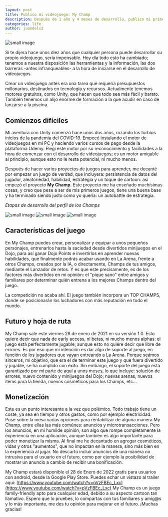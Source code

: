 ```yaml
---
layout: post
title: Publico mi videojuego: My Champ
description: Después de 1 año y 4 meses de desarrollo, publico mi primer videojuego.
categories: life
author: juandels3
---
```


![small image]({{site.baseurl}}/images/mychamp-intro.png)

Si te dijera hace unos diez años que cualquier persona puede desarrollar su propio videojuego, sería impensable. Hoy día todo esto ha cambiado; tenemos a nuestra disposición las herramientas y la información, las dos barreras -antes infranqueables- a la hora de iniciarse en el desarrollo de videojuegos.

Crear un videojuego antes era una tarea que requería presupuestos millonarios, destinados en tecnología y recursos.
Actualmente tenemos motores gratuitos, como Unity, que hacen que todo sea más fácil y barato. También tenemos un alijo enorme de formación a la que acudir en caso de lanzarse a la piscina.

## Comienzos difíciles

Mi aventura con Unity comenzó hace unos dos años, rozando los turbios inicios de la pandemia del COVID-19. Empecé instalando el motor de videojuegos en mi PC y haciendo varios cursos de pago desde la plataforma Udemy. Elegí este motor por su reconocimiento y facilidades a la hora de comenzar con el desarrollo de videojuegos; es un motor amigable al principio, aunque esto no le resta potencial, ni mucho menos.

Después de hacer varios proyectos de juegos para aprender, me decanté por empezar un juego de verdad, que incluyera: persistencia de datos del jugador, aleatoriedad, habilidad, estrategia y un toque de cartoon: así empezó el proyecto **My Champ**.
Este proyecto me ha enseñado muchísimas cosas, y creo que pese a ser de mis primeros juegos, tiene una buena base y ha terminado siendo justo como yo quería: un autobattle de estrategia.

*Etapas de desarrollo del perfil de los Champs*

![small image]({{site.baseurl}}/images/mychamp-profile03.png)
![small image]({{site.baseurl}}/images/mychamp-profile05.png)
![small image]({{site.baseurl}}/images/mychamp-profile10.png)

## Características del juego

En My Champ puedes crear, personalizar y equipar a unos pequeños personajes, entrenarlos hasta la saciedad desde divertidos minijuegos en el Dojo, para así ganar Dojo Points e invertirlos en aprender nuevas habilidades, que finalmente podrás acabar usando en La Arena, frente a otros Champs, creados por la IA, o directamente, Champs de tus amigos, mediante el Lanzador de retos. Y es que este precisamente, es de los factores más divertidos en mi opinión: el "pique sano" entre amigos y familiares por determinar quién entrena a los mejores Champs dentro del juego.

La competición no acaba ahí. El juego también incorpora un TOP CHAMPS, donde se posicionarán los luchadores con más reputación en todo el mundo.

## Futuro y hoja de ruta

My Champ sale este viernes 28 de enero de 2021 en su versión 1.0. Esto quiere decir que nada de early access, ni betas, ni mucho menos alphas: el juego está perfectamente jugable, aunque esto no quiere decir que libre de errores. Es por eso que mi intención es dar algo de soporte al juego, en función de los jugadores que vayan entreando a La Arena. Porque seámos sinceros, mi objetivo, que era el de terminar este juego y que fuera divertido y jugable, se ha cumplido con éxito.
Sin embargo, el soporte del juego está garantizado por mi parte de aquí a unos meses, lo que incluye: solución de errores, nuevo contenido y minijuegos del Dojo, nuevas arenas, nuevos items para la tienda, nuevos cosméticos para los Champs, etc...

## Monetización

Este es un punto interesante a la vez que polémico. Todo trabajo tiene un coste, ya sea en tiempo y otros gastos, como por ejemplo electricidad. Puse sobre la mesa varias opciones para rentabilizar de alguna manera My Champ, entre ellas las más comúnes: anuncios y microtransacciones.
Pero los anuncios, en mi humilde opinión, son algo que rompe completamente la experiencia en una aplicación, aunque también es algo importante para poder monetizar la misma. Al final me he decantado en agregar cosméticos, vidas y otros "aumentos", que no impactan en la manera, sino más bien en la experiencia al jugar.
No descarto incluir anuncios de una manera no intrusiva para el usuario en el futuro, como por ejemplo la posibilidad de mostrar un anuncio a cambio de recibir una bonificación.

My Champ estará disponible el 28 de Enero de 2022 gratis para usuarios con android, desde la Google Play Store. Puedes echar un vistazo al trailer aquí: [https://www.youtube.com/watch?v=pVzFBEc_Lxc](https://www.youtube.com/watch?v=pVzFBEc_Lxc)
My Champ es un juego family-friendly apto para cualquier edad, debido a su aspecto cartoon tan llamativo.
Espero que lo pruebes, lo compartas con tus familiares y amig@s y lo más importante, me des tu opinión para mejorar en el futuro. ¡Muchas gracias!

